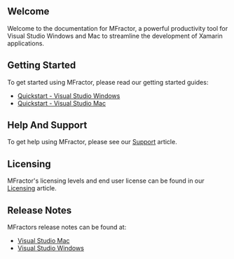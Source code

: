 ## Welcome

Welcome to the documentation for MFractor, a powerful productivity tool for Visual Studio Windows and Mac to streamline the development of Xamarin applications.

## Getting Started

To get started using MFractor, please read our getting started guides:

 * [Quickstart - Visual Studio Windows](/quickstart-windows)
 * [Quickstart - Visual Studio Mac](/quickstart-mac)

## Help And Support

To get help using MFractor, please see our [Support](/support) article.

## Licensing

MFractor's licensing levels and end user license can be found in our [Licensing](/licensing) article.

## Release Notes

MFractors release notes can be found at:

 * [Visual Studio Mac](/release-notes/mac/current)
 * [Visual Studio Windows](/release-notes/windows/current)
